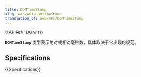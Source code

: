 ```yaml
---
title: DOMTimeStamp
slug: Web/API/DOMTimeStamp
translation_of: Web/API/DOMTimeStamp
---
```

{{APIRef("DOM")}}

**`DOMTimeStamp`** 类型表示绝对或相对毫秒数，具体取决于它出现的规范。

## Specifications

{{Specifications}}
